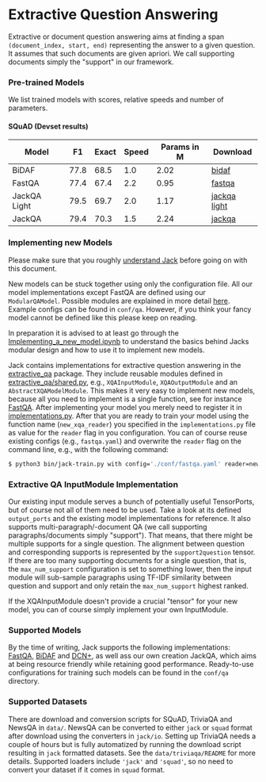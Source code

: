 # Extractive Question Answering

Extractive or document question answering aims at finding a span `(document_index, start, end)` representing the answer
to a given question. It assumes that such documents are given apriori. We call supporting documents simply the "support"
in our framework.

### Pre-trained Models

We list trained models with scores, relative speeds and number of parameters.
 
#### SQuAD (Devset results)

| Model         |  F1  | Exact  | Speed | Params in M  | Download        |
|---------------|------|--------|-------|--------------|-----------------|
| BiDAF         | 77.8 |  68.5  |  1.0  |     2.02     | [bidaf]         |
| FastQA        | 77.4 |  67.4  |  2.2  |     0.95     | [fastqa]        |
| JackQA Light  | 79.5 |  69.7  |  2.0  |     1.17     | [jackqa light]  |
| JackQA        | 79.4 |  70.3  |  1.5  |     2.24     | [jackqa]        |


[bidaf]: https://www.dropbox.com/s/63zkes18juan7wa/bidaf.zip?dl=1
[fastqa]: https://www.dropbox.com/s/qb796uljoqj0lvo/fastqa.zip?dl=1
[jackqa light]: https://www.dropbox.com/s/061y88hcq62az63/jack_qa_light.zip?dl=1
[jackqa]: https://www.dropbox.com/s/36b6tju9engorgc/jack_qa.zip?dl=1

### Implementing new Models

Please make sure that you roughly [understand Jack](/docs/Understanding_Jack_the_Reader.md) before going on with
this document.

New models can be stuck together using only the configuration file. All our model implementations except FastQA are
defined using our `ModularQAModel`. Possible modules are explained in more detail [here](/docs/Encoder_Modules.md).
Example configs can be found in `conf/qa`. However, if you think your fancy model cannot be defined like this please
keep on reading.

In preparation it is advised to at least go through the
[Implementing_a_new_model.ipynb](/notebooks/Implementing_a_new_model.ipynb) to understand the basics behind Jacks modular
design and how to use it to implement new models.

Jack contains implementations for extractive question answering in the [extractive_qa](/jack/readers/extractive_qa)
package. They include reusable modules defined in [extractive_qa/shared.py](/jack/readers/extractive_qa/shared.py),
e.g., `XQAInputModule`, `XQAOutputModule` and an `AbstractXQAModelModule`. This makes it very easy to implement new
models, because all you need to implement is a single function, see for instance [FastQA](/jack/readers/extractive_qa/fastqa.py). 
After implementing your model you merely need to register it in 
[implementations.py](/jack/readers/implementations.py). After that you are ready to train your model using the function
name (`new_xqa_reader`) you specified in the `implementations.py` file as value for the `reader` flag in you
configuration. You can of course reuse existing configs (e.g., `fastqa.yaml`) and overwrite the `reader` flag on the
command line, e.g., with the following command:

```bash
$ python3 bin/jack-train.py with config='./conf/fastqa.yaml' reader=new_xqa_reader
```

### Extractive QA InputModule Implementation

Our existing input module serves a bunch of potentially useful TensorPorts, but of course not all of them need to be
used. Take a look at its defined `output_ports` and the existing model implementations for reference.
It also supports multi-paragraph/-document QA (we call supporting paragraphs/documents simply "support"). 
That means, that there might be multiple supports for a single question. The alignment between question and corresponding
supports is represented by the `support2question` tensor. If there are too many supporting documents for a single
question, that is, the `max_num_support` configuration is set to something lower, then the input module will sub-sample
paragraphs using TF-IDF similarity between question and support and only retain the `max_num_support` highest ranked.

If the XQAInputModule doesn't provide a crucial "tensor" for your new model, you can of course simply implement your own
InputModule.

### Supported Models

By the time of writing, Jack supports the following implementations: [FastQA][fastqa], [BiDAF][bidaf] and [DCN+][dcn+],
as well ass our own creation JackQA, which aims at being resource friendly while retaining good performance. 
Ready-to-use configurations for training such models can be found in the `conf/qa` directory.

[fastqa]: https://arxiv.org/abs/1703.04816
[bidaf]: https://arxiv.org/abs/1611.01603
[dcn+]: https://arxiv.org/abs/1711.00106

### Supported Datasets

There are download and conversion scripts for SQuAD, TriviaQA and NewsQA in `data/`. NewsQA can be converted to either
`jack` or `squad` format after download using the converters in `jack/io`. Setting up TriviaQA needs a couple of hours 
but is fully automatized by running the download script resulting in `jack` formatted datasets. See the 
`data/triviaqa/README` for more details. Supported loaders include `'jack'` and `'squad'`, so no need to convert your
dataset if it comes in `squad` format.


[squad]: https://rajpurkar.github.io/SQuAD-explorer/
[triviaqa]: http://nlp.cs.washington.edu/triviaqa/
[newsqa]: https://datasets.maluuba.com/NewsQA
